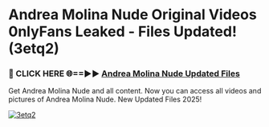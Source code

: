 # Andrea Molina Nude Original Videos 0nlyFans Leaked - Files Updated! (3etq2)

<h3>🔴 CLICK HERE 🌐==►► <a href="https://tinyurl.com/yrmya6cz" rel="nofollow">Andrea Molina Nude Updated Files</a></h3>

Get Andrea Molina Nude and all content. Now you can access all videos and pictures of Andrea Molina Nude. New Updated Files 2025!

[![3etq2](https://i.imgur.com/FMdXYCs.gif)](https://tinyurl.com/yrmya6cz)
